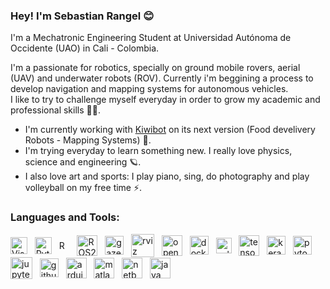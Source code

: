 ### Hey! I'm Sebastian Rangel 😊
I'm a Mechatronic Engineering Student at Universidad Autónoma de Occidente (UAO) in Cali - Colombia.

I'm a passionate for robotics, specially on ground mobile rovers, aerial (UAV) and underwater robots (ROV). Currently i'm beggining a process to develop navigation and mapping systems for autonomous vehicles.<br/>
I like to try to challenge myself everyday in order to grow my academic and professional skills 🤘🏻.

- I'm currently working with [Kiwibot][website] on its next version (Food develivery Robots - Mapping Systems) 🦾.
- I'm trying everyday to learn something new. I really love physics, science and engineering 🪐. 
- I also love art and sports: I play piano, sing, do photography and play volleyball on my free time ⚡.

[website]: https://kiwibot.com/

### **Languages and Tools**:

[<img align="middle" alt="Visual Studio Code" height="27px" src="https://upload.wikimedia.org/wikipedia/commons/thumb/9/9a/Visual_Studio_Code_1.35_icon.svg/1024px-Visual_Studio_Code_1.35_icon.svg.png" />][vscode]
&nbsp;&nbsp;[<img align="middle" alt="Python" height="27px" src="https://upload.wikimedia.org/wikipedia/commons/thumb/c/c3/Python-logo-notext.svg/1024px-Python-logo-notext.svg.png" />][python]
&nbsp;&nbsp;[<img align="middle" alt="ROS" height="17px" src="https://static.wixstatic.com/media/c5a9b9_7604335285bc4147a36b5c350a4b22c5~mv2.png/v1/fit/w_437%2Ch_115%2Cal_c%2Cq_80/file.png" />][ros]
&nbsp;&nbsp;[<img align="middle" alt="ROS2" height="33px" src="https://avatars3.githubusercontent.com/u/3979232?s=400&v=4" />][ros2]
&nbsp;&nbsp;[<img align="middle" alt="gazebo" height="30px" src="https://upload.wikimedia.org/wikipedia/en/1/13/Gazebo_logo.svg" />][gazebo]
&nbsp;&nbsp;[<img align="middle" alt="rviz" height="37px" src="https://store.yonohub.com/wp-content/uploads/2020/06/rviz.svg" />][rviz]
&nbsp;&nbsp;[<img align="middle" alt="opencv" height="33px" src="https://opencv.org/wp-content/uploads/2020/07/OpenCV_logo_black_.png" />][opencv]
&nbsp;&nbsp;[<img align="middle" alt="docker" height="30px" src="https://www.docker.com/sites/default/files/d8/styles/role_icon/public/2019-07/Moby-logo.png?itok=sYH_JEaJ" />][docker]
&nbsp;&nbsp;[<img align="middle" alt="yolo" height="25px" src="https://img.favpng.com/5/13/4/yolo-object-detection-darknet-opencv-convolutional-neural-network-png-favpng-j7FKX339NgCi1RcH8Sbs5ecHS.jpg" />][yolo]
&nbsp;&nbsp;[<img align="middle" alt="tensorflow" height="33px" src="https://www.kubeflow.org/docs/images/logos/TensorFlow.png" />][tensorflow]
&nbsp;&nbsp;[<img align="middle" alt="keras" height="30px" src="https://upload.wikimedia.org/wikipedia/commons/thumb/a/ae/Keras_logo.svg/1024px-Keras_logo.svg.png" />][keras]
&nbsp;&nbsp;[<img align="middle" alt="pytorch" height="30px" src="https://upload.wikimedia.org/wikipedia/commons/thumb/1/10/PyTorch_logo_icon.svg/635px-PyTorch_logo_icon.svg.png" />][pytorch]
&nbsp;&nbsp;[<img align="middle" alt="jupyter" height="35px" src="https://upload.wikimedia.org/wikipedia/commons/thumb/3/38/Jupyter_logo.svg/1200px-Jupyter_logo.svg.png" />][jupyter]
&nbsp;&nbsp;[<img align="middle" alt="github" height="30px" src="https://upload.wikimedia.org/wikipedia/commons/thumb/9/91/Octicons-mark-github.svg/1024px-Octicons-mark-github.svg.png" />][github]
&nbsp;&nbsp;[<img align="middle" alt="arduino" height="33px" src="https://encrypted-tbn0.gstatic.com/images?q=tbn:ANd9GcT2XbpDr_mjH49xb5uq36h6VLT3-pOnN8wq0Q&usqp=CAU" />][arduino]
&nbsp;&nbsp;[<img align="middle" alt="matlab" height="33px" src="https://doc.opendtect.org/6.0.0/doc/od_userdoc/content/resources/images/appendix_f/matlab.jpeg" />][matlab]
&nbsp;&nbsp;[<img align="middle" alt="netbeans" height="33px" src="https://upload.wikimedia.org/wikipedia/commons/thumb/9/98/Apache_NetBeans_Logo.svg/666px-Apache_NetBeans_Logo.svg.png" />][netbeans]
&nbsp;&nbsp;[<img align="middle" alt="java" height="33px" src="https://logos-download.com/wp-content/uploads/2016/10/Java_logo_icon.png" />][java]

[vscode]: https://code.visualstudio.com/
[python]: https://www.python.org/
[ros]: https://www.ros.org/
[ros2]: https://index.ros.org/doc/ros2/
[gazebo]: http://www.gazebosim.org/
[rviz]: http://wiki.ros.org/rviz
[opencv]: https://opencv.org/
[docker]: https://www.docker.com/
[yolo]: https://pjreddie.com/darknet/yolo/
[tensorflow]: https://www.tensorflow.org/
[keras]: https://keras.io/
[pytorch]: https://pytorch.org/
[jupyter]: https://jupyter.org/
[github]: https://github.com/
[arduino]: https://www.arduino.cc/
[matlab]: https://www.mathworks.com/
[netbeans]: https://netbeans.org/
[java]: https://www.java.com/
<br/>

